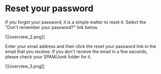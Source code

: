 # Reset your password

If you forgot your password, it is a simple matter to reset it. Select the "Don't remember your password?" link below.

![[overview_2.png]]

   Enter your email address and then click the reset your password link in the email that you receive. If you don't receive the email in a few seconds, please check your SPAM/Junk folder for it.

![[overview_3.png]]


